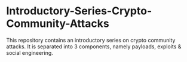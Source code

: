 # Introductory-Series-Crypto-Community-Attacks
This repository contains an introductory series on crypto community attacks. It is separated into 3 components, namely payloads, exploits &amp; social engineering.
